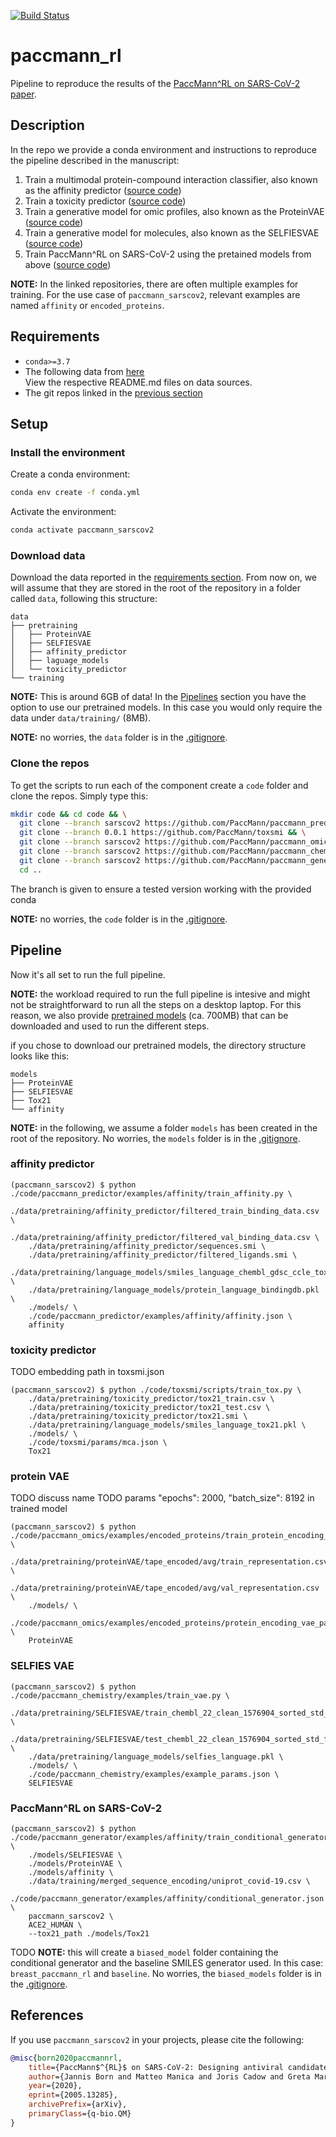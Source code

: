 [![Build Status](https://travis-ci.com/PaccMann/paccmann_sarscov2.svg?branch=master)](https://travis-ci.com/PaccMann/paccmann_sarscov2)
# paccmann_rl

Pipeline to reproduce the results of the [PaccMann^RL on SARS-CoV-2 paper](https://arxiv.org/abs/2005.13285).

## Description

In the repo we provide a conda environment and instructions to reproduce the pipeline described in the manuscript:

1. Train a multimodal protein-compound interaction classifier, also known as the affinity predictor ([source code](https://github.com/PaccMann/paccmann_predictor))
2. Train a toxicity predictor ([source code](https://github.com/PaccMann/toxsmi))
3. Train a generative model for omic profiles, also known as the ProteinVAE ([source code](https://github.com/PaccMann/paccmann_omics))
4. Train a generative model for molecules, also known as the SELFIESVAE ([source code](https://github.com/PaccMann/paccmann_chemistry))
5. Train PaccMann^RL on SARS-CoV-2 using the pretained models from above ([source code](https://github.com/PaccMann/paccmann_generator))


**NOTE:** In the linked repositories, there are often multiple examples for training. For the use case of `paccmann_sarscov2`, relevant examples are named `affinity` or `encoded_proteins`.

## Requirements

- `conda>=3.7`
- The following data from [here](https://ibm.ent.box.com/v/paccmann-sarscov2-data)  
  View the respective README.md files on data sources.  
- The git repos linked in the [previous section](#description)

<!-- **NOTE:** please refer to the [README.md](https://ibm.ent.box.com/v/paccmann-pytoda-data/file/548614344106) and to the manuscript for details on the datasets used and the preprocessing applied. -->

## Setup

### Install the environment

Create a conda environment:

```sh
conda env create -f conda.yml
```

Activate the environment:

```sh
conda activate paccmann_sarscov2
```

### Download data

Download the data reported in the [requirements section](#requirements).
From now on, we will assume that they are stored in the root of the repository in a folder called `data`, following this structure:

```console
data
├── pretraining
│   ├── ProteinVAE
│   ├── SELFIESVAE
│   ├── affinity_predictor
│   ├── laguage_models
│   └── toxicity_predictor
└── training
```
**NOTE:** This is around 6GB of data! In the [Pipelines](#pipeline) section you have the option to use our pretrained models. In this case you would only require the data under `data/training/` (8MB).

**NOTE:** no worries, the `data` folder is in the [.gitignore](./.gitignore).

### Clone the repos

To get the scripts to run each of the component create a `code` folder and clone the repos. Simply type this:

```sh
mkdir code && cd code && \
  git clone --branch sarscov2 https://github.com/PaccMann/paccmann_predictor && \ 
  git clone --branch 0.0.1 https://github.com/PaccMann/toxsmi && \
  git clone --branch sarscov2 https://github.com/PaccMann/paccmann_omics && \ 
  git clone --branch sarscov2 https://github.com/PaccMann/paccmann_chemistry && \ 
  git clone --branch sarscov2 https://github.com/PaccMann/paccmann_generator && \
  cd ..
```
The branch is given to ensure a tested version working with the provided conda

**NOTE:** no worries, the `code` folder is in the [.gitignore](./.gitignore).

## Pipeline

Now it's all set to run the full pipeline.

**NOTE:** the workload required to run the full pipeline is intesive and might not be straightforward to run all the steps on a desktop laptop. For this reason, we also provide [pretrained models](https://ibm.ent.box.com/v/paccmann-sarscov2-models) (ca. 700MB) that can be downloaded and used to run the different steps. 

if you chose to download our pretrained models, the directory structure looks like this:

```console
models
├── ProteinVAE
├── SELFIESVAE
├── Tox21
└── affinity
```

**NOTE:** in the following, we assume a folder `models` has been created in the root of the repository. No worries, the `models` folder is in the [.gitignore](./.gitignore).

### affinity predictor
```console
(paccmann_sarscov2) $ python ./code/paccmann_predictor/examples/affinity/train_affinity.py \
    ./data/pretraining/affinity_predictor/filtered_train_binding_data.csv \
    ./data/pretraining/affinity_predictor/filtered_val_binding_data.csv \
    ./data/pretraining/affinity_predictor/sequences.smi \
    ./data/pretraining/affinity_predictor/filtered_ligands.smi \
    ./data/pretraining/language_models/smiles_language_chembl_gdsc_ccle_tox21_zinc_organdb_bindingdb.pkl \
    ./data/pretraining/language_models/protein_language_bindingdb.pkl \
    ./models/ \
    ./code/paccmann_predictor/examples/affinity/affinity.json \
    affinity
```

### toxicity predictor
TODO embedding path in toxsmi.json
```console
(paccmann_sarscov2) $ python ./code/toxsmi/scripts/train_tox.py \
    ./data/pretraining/toxicity_predictor/tox21_train.csv \
    ./data/pretraining/toxicity_predictor/tox21_test.csv \
    ./data/pretraining/toxicity_predictor/tox21.smi \
    ./data/pretraining/language_models/smiles_language_tox21.pkl \
    ./models/ \
    ./code/toxsmi/params/mca.json \
    Tox21
```

### protein VAE
TODO discuss name
TODO params "epochs": 2000, "batch_size": 8192 in trained model
``` console
(paccmann_sarscov2) $ python ./code/paccmann_omics/examples/encoded_proteins/train_protein_encoding_vae.py \
    ./data/pretraining/proteinVAE/tape_encoded/avg/train_representation.csv \
    ./data/pretraining/proteinVAE/tape_encoded/avg/val_representation.csv \
    ./models/ \
    ./code/paccmann_omics/examples/encoded_proteins/protein_encoding_vae_params.json \
    ProteinVAE
```

### SELFIES VAE
``` console
(paccmann_sarscov2) $ python ./code/paccmann_chemistry/examples/train_vae.py \
    ./data/pretraining/SELFIESVAE/train_chembl_22_clean_1576904_sorted_std_final.smi \
    ./data/pretraining/SELFIESVAE/test_chembl_22_clean_1576904_sorted_std_final.smi \
    ./data/pretraining/language_models/selfies_language.pkl \
    ./models/ \
    ./code/paccmann_chemistry/examples/example_params.json \
    SELFIESVAE
```

### PaccMann^RL on SARS-CoV-2
``` console
(paccmann_sarscov2) $ python ./code/paccmann_generator/examples/affinity/train_conditional_generator.py \
    ./models/SELFIESVAE \
    ./models/ProteinVAE \
    ./models/affinity \
    ./data/training/merged_sequence_encoding/uniprot_covid-19.csv \
    ./code/paccmann_generator/examples/affinity/conditional_generator.json \
    paccmann_sarscov2 \
    ACE2_HUMAN \
    --tox21_path ./models/Tox21
```

TODO
**NOTE:** this will create a `biased_model` folder containing the conditional generator and the baseline SMILES generator used. In this case: `breast_paccmann_rl` and `baseline`. No worries, the `biased_models` folder is in the [.gitignore](./.gitignore).

## References

If you use `paccmann_sarscov2` in your projects, please cite the following:

```bib
@misc{born2020paccmannrl,
    title={PaccMann$^{RL}$ on SARS-CoV-2: Designing antiviral candidates with conditional generative models},
    author={Jannis Born and Matteo Manica and Joris Cadow and Greta Markert and Nil Adell Mill and Modestas Filipavicius and María Rodríguez Martínez},
    year={2020},
    eprint={2005.13285},
    archivePrefix={arXiv},
    primaryClass={q-bio.QM}
}
```
